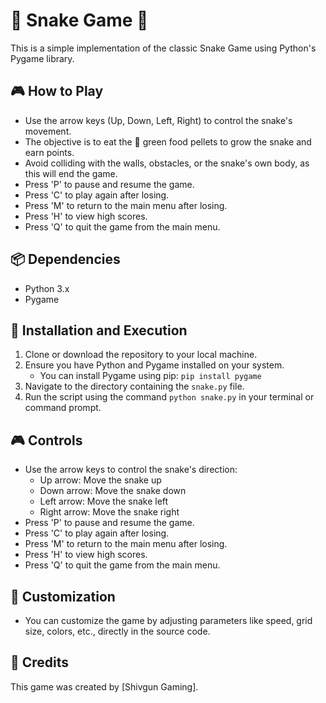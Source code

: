 # 🐍 Snake Game 🍎

This is a simple implementation of the classic Snake Game using Python's Pygame library.

## 🎮 How to Play

- Use the arrow keys (Up, Down, Left, Right) to control the snake's movement.
- The objective is to eat the 🍎 green food pellets to grow the snake and earn points.
- Avoid colliding with the walls, obstacles, or the snake's own body, as this will end the game.
- Press 'P' to pause and resume the game.
- Press 'C' to play again after losing.
- Press 'M' to return to the main menu after losing.
- Press 'H' to view high scores.
- Press 'Q' to quit the game from the main menu.

## 📦 Dependencies

- Python 3.x
- Pygame

## 🚀 Installation and Execution

1. Clone or download the repository to your local machine.
2. Ensure you have Python and Pygame installed on your system.
   - You can install Pygame using pip: `pip install pygame`
3. Navigate to the directory containing the `snake.py` file.
4. Run the script using the command `python snake.py` in your terminal or command prompt.

## 🎮 Controls

- Use the arrow keys to control the snake's direction:
  - Up arrow: Move the snake up
  - Down arrow: Move the snake down
  - Left arrow: Move the snake left
  - Right arrow: Move the snake right
- Press 'P' to pause and resume the game.
- Press 'C' to play again after losing.
- Press 'M' to return to the main menu after losing.
- Press 'H' to view high scores.
- Press 'Q' to quit the game from the main menu.

## 🎨 Customization

- You can customize the game by adjusting parameters like speed, grid size, colors, etc., directly in the source code.

## 🙌 Credits

This game was created by [Shivgun Gaming].

